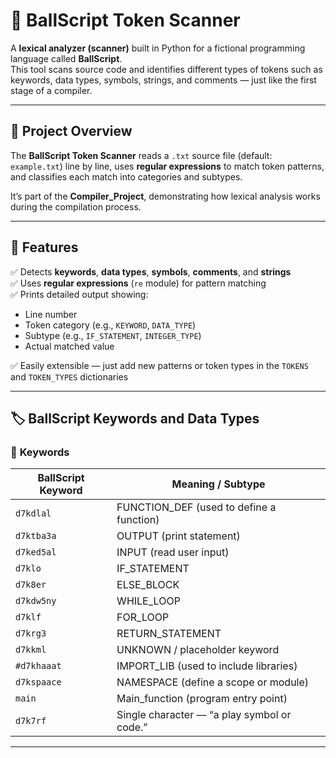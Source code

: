 # 🏀 BallScript Token Scanner

A **lexical analyzer (scanner)** built in Python for a fictional programming language called **BallScript**.  
This tool scans source code and identifies different types of tokens such as keywords, data types, symbols, strings, and comments — just like the first stage of a compiler.

---

## 🚀 Project Overview

The **BallScript Token Scanner** reads a `.txt` source file (default: `example.txt`) line by line, uses **regular expressions** to match token patterns, and classifies each match into categories and subtypes.

It’s part of the **Compiler_Project**, demonstrating how lexical analysis works during the compilation process.

---

## 🧠 Features

✅ Detects **keywords**, **data types**, **symbols**, **comments**, and **strings**  
✅ Uses **regular expressions** (`re` module) for pattern matching  
✅ Prints detailed output showing:

- Line number
- Token category (e.g., `KEYWORD`, `DATA_TYPE`)
- Subtype (e.g., `IF_STATEMENT`, `INTEGER_TYPE`)
- Actual matched value

✅ Easily extensible — just add new patterns or token types in the `TOKENS` and `TOKEN_TYPES` dictionaries

---

## 🏷️ BallScript Keywords and Data Types

### 🔑 **Keywords**

| BallScript Keyword | Meaning / Subtype                           |
| ------------------ | ------------------------------------------- |
| `d7kdlal`          | FUNCTION_DEF (used to define a function)    |
| `d7ktba3a`         | OUTPUT (print statement)                    |
| `d7ked5al`         | INPUT (read user input)                     |
| `d7klo`            | IF_STATEMENT                                |
| `d7k8er`           | ELSE_BLOCK                                  |
| `d7kdw5ny`         | WHILE_LOOP                                  |
| `d7klf`            | FOR_LOOP                                    |
| `d7krg3`           | RETURN_STATEMENT                            |
| `d7kkml`           | UNKNOWN / placeholder keyword               |
| `#d7khaaat`        | IMPORT_LIB (used to include libraries)      |
| `d7kspaace`        | NAMESPACE (define a scope or module)        |
| `main`             | Main_function (program entry point)         |
| `d7k7rf`           | Single character — “a play symbol or code.” |

---

###
